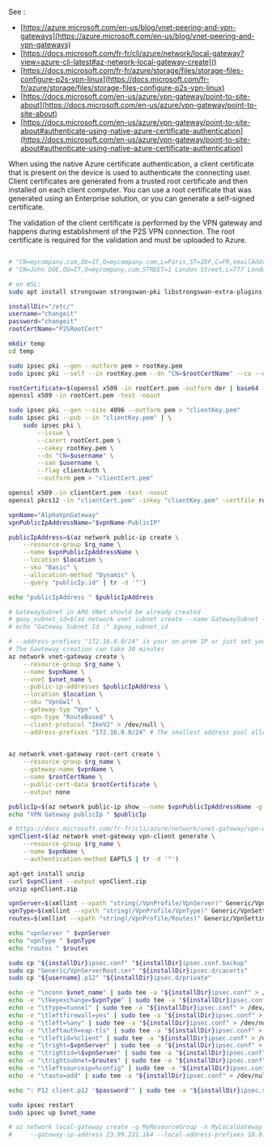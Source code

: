 
See :

- [https://azure.microsoft.com/en-us/blog/vnet-peering-and-vpn-gateways](https://azure.microsoft.com/en-us/blog/vnet-peering-and-vpn-gateways)
- [https://docs.microsoft.com/fr-fr/cli/azure/network/local-gateway?view=azure-cli-latest#az-network-local-gateway-create]()
- [https://docs.microsoft.com/fr-fr/azure/storage/files/storage-files-configure-p2s-vpn-linux](https://docs.microsoft.com/fr-fr/azure/storage/files/storage-files-configure-p2s-vpn-linux)
- [https://docs.microsoft.com/en-us/azure/vpn-gateway/point-to-site-about](https://docs.microsoft.com/en-us/azure/vpn-gateway/point-to-site-about)
- [https://docs.microsoft.com/en-us/azure/vpn-gateway/point-to-site-about#authenticate-using-native-azure-certificate-authentication](https://docs.microsoft.com/en-us/azure/vpn-gateway/point-to-site-about#authenticate-using-native-azure-certificate-authentication)

When using the native Azure certificate authentication, a client certificate that is present on the device is used to authenticate the connecting user. Client certificates are generated from a trusted root certificate and then installed on each client computer. You can use a root certificate that was generated using an Enterprise solution, or you can generate a self-signed certificate.

The validation of the client certificate is performed by the VPN gateway and happens during establishment of the P2S VPN connection. The root certificate is required for the validation and must be uploaded to Azure.

```sh

# "CN=mycompany.com,OU=IT,O=mycompany.com,L=Paris,ST=IDF,C=FR,emailAddress=DevOps-KissMyApp@groland.grd"
# "CN=John DOE,OU=IT,O=mycompany.com,STREET=1 London Street,L=777 London,ST=BK,C=UK,T=M,SURNAME=DOE,GIVENNAME=John,INITIALS=J.D,IP=MyIP,emailAddress=john.doe@mycompany.com"

# on WSL: 
sudo apt install strongswan strongswan-pki libstrongswan-extra-plugins curl libxml2-utils cifs-utils

installDir="/etc/"
username="changeit"
password="changeit"
rootCertName="P2SRootCert"

mkdir temp
cd temp

sudo ipsec pki --gen --outform pem > rootKey.pem
sudo ipsec pki --self --in rootKey.pem --dn "CN=$rootCertName" --ca --outform pem > rootCert.pem

rootCertificate=$(openssl x509 -in rootCert.pem -outform der | base64 -w0 ; echo)
openssl x509 -in rootCert.pem -text -noout

sudo ipsec pki --gen --size 4096 --outform pem > "clientKey.pem"
sudo ipsec pki --pub --in "clientKey.pem" | \
    sudo ipsec pki \
        --issue \
        --cacert rootCert.pem \
        --cakey rootKey.pem \
        --dn "CN=$username" \
        --san $username \
        --flag clientAuth \
        --outform pem > "clientCert.pem"

openssl x509 -in clientCert.pem -text -noout
openssl pkcs12 -in "clientCert.pem" -inkey "clientKey.pem" -certfile rootCert.pem -export -out "client.p12" -password "pass:$password"

vpnName="AlphaVpnGateway"
vpnPublicIpAddressName="$vpnName-PublicIP"

publicIpAddress=$(az network public-ip create \
    --resource-group $rg_name \
    --name $vpnPublicIpAddressName \
    --location $location \
    --sku "Basic" \
    --allocation-method "Dynamic" \
    --query "publicIp.id" | tr -d '"')

echo "publicIpAddress " $publicIpAddress

# GatewaySubnet in ARO VNet should be already created
# gway_subnet_id=$(az network vnet subnet create --name GatewaySubnet --address-prefixes 172.16.3.0/24 --vnet-name $vnet_name -g $rg_name  --query id -o tsv)
# echo "Gateway Subnet Id :" $gway_subnet_id	

# --address-prefixes "172.16.0.0/24" is your on-prem IP or just set your own Home IP like 172.42.42.42
# The Gawteway creation can take 30 minutes
az network vnet-gateway create \
    --resource-group $rg_name \
    --name $vpnName \
    --vnet $vnet_name \
    --public-ip-addresses $publicIpAddress \
    --location $location \
    --sku "VpnGw1" \
    --gateway-typ "Vpn" \
    --vpn-type "RouteBased" \
    --client-protocol "IkeV2" > /dev/null \
    --address-prefixes "172.16.0.0/24" # The smallest address pool allowed on this gateway is size /29.
    

az network vnet-gateway root-cert create \
    --resource-group $rg_name \
    --gateway-name $vpnName \
    --name $rootCertName \
    --public-cert-data $rootCertificate \
    --output none

publicIp=$(az network public-ip show --name $vpnPublicIpAddressName -g $rg_name --query ipAddress)
echo "VPN Gateway publicIp " $publicIp 

# https://docs.microsoft.com/fr-fr/cli/azure/network/vnet-gateway/vpn-client?view=azure-cli-latest#az-network-vnet-gateway-vpn-client-generate
vpnClient=$(az network vnet-gateway vpn-client generate \
    --resource-group $rg_name \
    --name $vpnName \
    --authentication-method EAPTLS | tr -d '"')

apt-get install unzip
curl $vpnClient --output vpnClient.zip
unzip vpnClient.zip

vpnServer=$(xmllint --xpath "string(/VpnProfile/VpnServer)" Generic/VpnSettings.xml)
vpnType=$(xmllint --xpath "string(/VpnProfile/VpnType)" Generic/VpnSettings.xml | tr '[:upper:]' '[:lower:]')
routes=$(xmllint --xpath "string(/VpnProfile/Routes)" Generic/VpnSettings.xml)

echo "vpnServer " $vpnServer
echo "vpnType " $vpnType
echo "routes " $routes

sudo cp "${installDir}ipsec.conf" "${installDir}ipsec.conf.backup"
sudo cp "Generic/VpnServerRoot.cer" "${installDir}ipsec.d/cacerts"
sudo cp "${username}.p12" "${installDir}ipsec.d/private" 

echo -e "\nconn $vnet_name" | sudo tee -a "${installDir}ipsec.conf" > /dev/null
echo -e "\tkeyexchange=$vpnType" | sudo tee -a "${installDir}ipsec.conf" > /dev/null
echo -e "\ttype=tunnel" | sudo tee -a "${installDir}ipsec.conf" > /dev/null
echo -e "\tleftfirewall=yes" | sudo tee -a "${installDir}ipsec.conf" > /dev/null
echo -e "\tleft=%any" | sudo tee -a "${installDir}ipsec.conf" > /dev/null
echo -e "\tleftauth=eap-tls" | sudo tee -a "${installDir}ipsec.conf" > /dev/null
echo -e "\tleftid=%client" | sudo tee -a "${installDir}ipsec.conf" > /dev/null
echo -e "\tright=$vpnServer" | sudo tee -a "${installDir}ipsec.conf" > /dev/null
echo -e "\trightid=%$vpnServer" | sudo tee -a "${installDir}ipsec.conf" > /dev/null
echo -e "\trightsubnet=$routes" | sudo tee -a "${installDir}ipsec.conf" > /dev/null
echo -e "\tleftsourceip=%config" | sudo tee -a "${installDir}ipsec.conf" > /dev/null 
echo -e "\tauto=add" | sudo tee -a "${installDir}ipsec.conf" > /dev/null

echo ": P12 client.p12 '$password'" | sudo tee -a "${installDir}ipsec.secrets" > /dev/null

sudo ipsec restart
sudo ipsec up $vnet_name 

# az network local-gateway create -g MyResourceGroup -n MyLocalGateway \
#     --gateway-ip-address 23.99.221.164 --local-address-prefixes 10.0.0.0/24 20.0.0.0/24

```